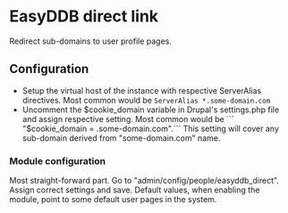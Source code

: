 # EasyDDB direct link

Redirect sub-domains to user profile pages.

## Configuration

* Setup the virtual host of the instance with respective ServerAlias directives. Most common would be 
```ServerAlias *.some-domain.com```
* Uncomment the $cookie_domain variable in Drupal's settings.php file and assign respective setting. Most common would be 
``` "$cookie_domain = .some-domain.com".```
This setting will cover any sub-domain derived from "some-domain.com" name.

### Module configuration

Most straight-forward part. Go to "admin/config/people/easyddb_direct".
Assign correct settings and save. Default values, when enabling the module,
point to some default user pages in the system.
